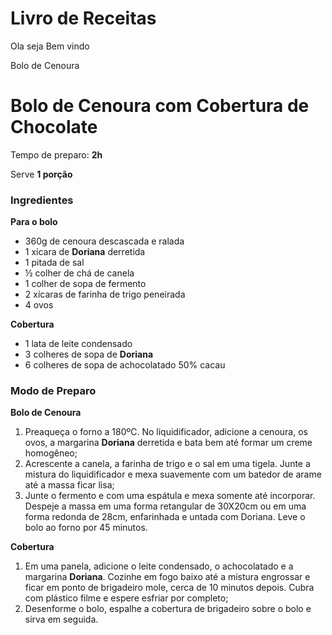 # Livro de Receitas 

Ola seja Bem vindo 

Bolo de Cenoura

# Bolo de Cenoura com Cobertura de Chocolate

Tempo de preparo: **2h**

Serve **1 porção**

### Ingredientes

**Para o bolo**

- 360g de cenoura descascada e ralada
- 1 xícara de **Doriana** derretida
- 1 pitada de sal
- ½ colher de chá de canela
- 1 colher de sopa de fermento
- 2 xícaras de farinha de trigo peneirada
- 4 ovos

**Cobertura**

- 1 lata de leite condensado
- 3 colheres de sopa de **Doriana**
- 6 colheres de sopa de achocolatado 50% cacau

### Modo de Preparo

**Bolo de Cenoura**

1. Preaqueça o forno a 180ºC. No liquidificador, adicione a cenoura, os ovos, a margarina **Doriana** derretida e bata bem até formar um creme homogêneo;
2. Acrescente a canela, a farinha de trigo e o sal em uma tigela. Junte a mistura do liquidificador e mexa suavemente com um batedor de arame até a massa ficar lisa;
3. Junte o fermento e com uma espátula e mexa somente até incorporar. Despeje a massa em uma forma retangular de 30X20cm ou em uma forma redonda de 28cm, enfarinhada e untada com Doriana. Leve o bolo ao forno por 45 minutos.

**Cobertura**

1. Em uma panela, adicione o leite condensado, o achocolatado e a margarina **Doriana**. Cozinhe em fogo baixo até a mistura engrossar e ficar em ponto de brigadeiro mole, cerca de 10 minutos depois. Cubra com plástico filme e espere esfriar por completo;
2. Desenforme o bolo, espalhe a cobertura de brigadeiro sobre o bolo e sirva em seguida.
